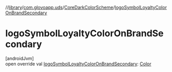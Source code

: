 //[library](../../../index.md)/[com.glovoapp.uds](../index.md)/[CoreDarkColorScheme](index.md)/[logoSymbolLoyaltyColorOnBrandSecondary](logo-symbol-loyalty-color-on-brand-secondary.md)

# logoSymbolLoyaltyColorOnBrandSecondary

[androidJvm]\
open override val [logoSymbolLoyaltyColorOnBrandSecondary](logo-symbol-loyalty-color-on-brand-secondary.md): [Color](https://developer.android.com/reference/kotlin/androidx/compose/ui/graphics/Color.html)
